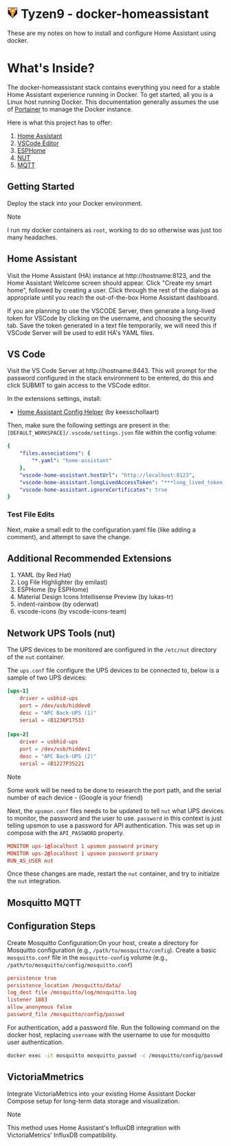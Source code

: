 
# <img src="https://github.com/tyzen9/tyzen9/blob/main/images/logos/t9_logo.png" height="25"> Tyzen9 - docker-homeassistant
These are my notes on how to install and configure Home Assistant using docker.

# What's Inside?
The docker-homeassistant stack contains everything you need for a stable Home Assistant experience running in Docker. To get started, all you is a Linux host running Docker.  This documentation generally assumes the use of [Portainer](https://www.portainer.io/) to manage the Docker instance.

Here is what this project has to offer:

1. [Home Assistant](https://www.home-assistant.io/)
1. [VSCode Editor](https://docs.linuxserver.io/images/docker-code-server/)
1. [ESPHome](https://esphome.io/)
1. [NUT](https://hub.docker.com/r/instantlinux/nut-upsd)
1. [MQTT](https://hub.docker.com/_/eclipse-mosquitto/)


## Getting Started
Deploy the stack into your Docker environment.

> [!Note]
> I run my docker containers as `root`, working to do so otherwise was just too many headaches.

## Home Assistant
Visit the Home Assistant (HA) instance at http://hostname:8123, and the Home Assistant Welcome screen should appear.
Click "Create my smart home", followed by creating a user. Click through the rest of the dialogs as appropriate until you reach the out-of-the-box Home Assistant dashboard.

If you are planning to use the VSCODE Server, then generate a long-lived token for VSCode by clicking on the username, and choosing the security tab.  Save the token generated in a text file temporarily, we will need this if VSCode Server will be used to edit HA's YAML files.

## VS Code
Visit the VS Code Server at http://hostname:8443.  This will prompt for the password configured in the stack environment to be entered, do this and click SUBMIT to gain access to the VSCode editor.

In the extensions settings, install:
- [Home Assistant Config Helper](keesschollaart.vscode-home-assistant) (by keesschollaart) 


Then, make sure the following settings are present in the: `[DEFAULT_WORKSPACE]/.vscode/settings.json` file within the config volume:

```yaml
{
    "files.associations": {
        "*.yaml": "home-assistant"
    },
    "vscode-home-assistant.hostUrl": "http://localhost:8123",
    "vscode-home-assistant.longLivedAccessToken": "***long_lived_token_from_HA***",
    "vscode-home-assistant.ignoreCertificates": true
} 
```

### Test File Edits ###
Next, make a small edit to the configuration.yaml file (like adding a comment), and attempt to save the change.  
  

## Additional Recommended Extensions ##

1. YAML (by Red Hat)
1. Log File Highlighter (by emilast)
1. ESPHome (by ESPHome)
1. Material Design Icons Intellisense Preview (by lukas-tr)
1. indent-rainbow (by oderwat)
1. vscode-icons (by vscode-icons-team)

##  Network UPS Tools (nut) ##

The UPS devices to be monitored are configured in the `/etc/nut` directory of the `nut` container. 

The `ups.conf` file configure the UPS devices to be connected to, below is a sample of two UPS devices:

```conf
[ups-1]
    driver = usbhid-ups
    port = /dev/usb/hiddev0
    desc = "APC Back-UPS (1)"
    serial = 4B1236P17533

[ups-2]
    driver = usbhid-ups
    port = /dev/usb/hiddev1
    desc = "APC Back-UPS (2)"
    serial = 4B1227P35221
```

> [!Note]
> Some work will be need to be done to research the port path, and the serial number of each device - (Google is your friend)

Next, the `upsmon.conf` files needs to be updated to tell `nut` what UPS devices to monitor, the password and the user to use.  `password` in this context is just telling upsmon to use a password for API authentication.  This was set up in compose with the `API_PASSWORD` property.

```conf
MONITOR ups-1@localhost 1 upsmon password primary
MONITOR ups-2@localhost 1 upsmon password primary
RUN_AS_USER nut
```

Once these changes are made, restart the `nut` container, and try to initialze the `nut` integration.

## Mosquitto MQTT

## Configuration Steps
Create Mosquitto Configuration:On your host, create a directory for Mosquitto configuration (e.g., `/path/to/mosquitto/config`). Create a basic `mosquitto.conf` file in the `mosquitto-config` volume (e.g., `/path/to/mosquitto/config/mosquitto.conf`)

```conf
persistence true
persistence_location /mosquitto/data/
log_dest file /mosquitto/log/mosquitto.log
listener 1883
allow_anonymous false
password_file /mosquitto/config/passwd
```

For authentication, add a password file. Run the following command on the docker host, replacing `username` with the username to use for mosquitto user authentication.

```bash
docker exec -it mosquitto mosquitto_passwd -c /mosquitto/config/passwd [username]
```

## VictoriaMmetrics

Integrate VictoriaMetrics into your existing Home Assistant Docker Compose setup for long-term data storage and visualization.

> [!Note]
> This method uses Home Assistant's InfluxDB integration with VictoriaMetrics' InfluxDB compatibility.









